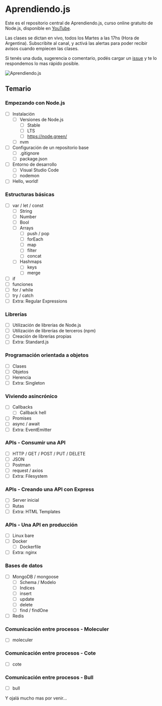 # Aprendiendo.js

Este es el repositorio central de Aprendiendo.js, curso online gratuito de Node.js, disponible en [YouTube](https://www.youtube.com/channel/UCZYvniRWZdC_YeIL9fxwlsg).

Las clases se dictan en vivo, todos los Martes a las 17hs (Hora de Argentina). Subscribite al canal, y activá las alertas para poder recibir avisos cuando empiecen las clases.

Si tenés una duda, sugerencia o comentario, podés cargar un [issue](https://github.com/futurorandomico/aprendiendo-js/issues) y te lo respondemos lo mas rápido posible.

![Aprendiendo.js][logo]

## Temario

### Empezando con Node.js

- [ ] Instalación
    - [ ] Versiones de Node.js
        - [ ] Stable
        - [ ] LTS
        - [ ] https://node.green/
    - [ ] nvm
- [ ] Configuración de un repositorio base
    - [ ] .gitignore
    - [ ] package.json
- [ ] Entorno de desarrollo
    - [ ] Visual Studio Code
    - [ ] nodemon
- [ ] Hello, world!

### Estructuras básicas

- [ ] var / let / const
    - [ ] String
    - [ ] Number
    - [ ] Bool
    - [ ] Arrays
        - [ ] push / pop
        - [ ] forEach
        - [ ] map
        - [ ] filter
        - [ ] concat
    - [ ] Hashmaps
        - [ ] keys
        - [ ] merge
- [ ] if
- [ ] funciones
- [ ] for / while
- [ ] try / catch
- [ ] Extra: Regular Expressions

### Librerías

- [ ] Utilización de librerías de Node.js
- [ ] Utilización de librerías de terceros (npm)
- [ ] Creación de librerías propias
- [ ] Extra: Standard.js

### Programación orientada a objetos

- [ ] Clases
- [ ] Objetos
- [ ] Herencia
- [ ] Extra: Singleton

### Viviendo asincrónico

- [ ] Callbacks
    - [ ] Callback hell
- [ ] Promises
- [ ] async / await
- [ ] Extra: EventEmitter

### APIs - Consumir una API

- [ ] HTTP / GET / POST / PUT / DELETE
- [ ] JSON
- [ ] Postman
- [ ] request / axios
- [ ] Extra: Filesystem

### APIs - Creando una API con Express

- [ ] Server inicial
- [ ] Rutas
- [ ] Extra: HTML Templates

### APIs - Una API en producción

- [ ] Linux bare
- [ ] Docker
    - [ ] Dockerfile
- [ ] Extra: nginx

### Bases de datos

- [ ] MongoDB / mongoose
    - [ ] Schema / Modelo
    - [ ] Indices
    - [ ] insert
    - [ ] update
    - [ ] delete
    - [ ] find / findOne
- [ ] Redis

### Comunicación entre procesos - Moleculer
- [ ] moleculer

### Comunicación entre procesos - Cote
- [ ] cote

### Comunicación entre procesos - Bull
- [ ] bull

Y ojalá mucho mas por venir...

[logo]: https://github.com/futurorandomico/aprendiendo-js/blob/master/resources/header.png?raw=true "Logo"
